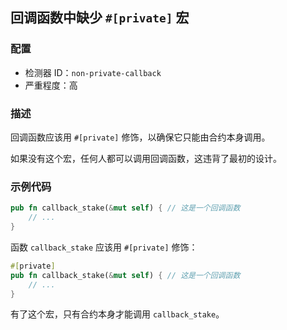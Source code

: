 
## 回调函数中缺少 `#[private]` 宏

### 配置

* 检测器 ID：`non-private-callback`
* 严重程度：高

### 描述

回调函数应该用 `#[private]` 修饰，以确保它只能由合约本身调用。

如果没有这个宏，任何人都可以调用回调函数，这违背了最初的设计。

### 示例代码

```rust
pub fn callback_stake(&mut self) { // 这是一个回调函数
    // ...
}
```

函数 `callback_stake` 应该用 `#[private]` 修饰：

```rust
#[private]
pub fn callback_stake(&mut self) { // 这是一个回调函数
    // ...
}
```

有了这个宏，只有合约本身才能调用 `callback_stake`。